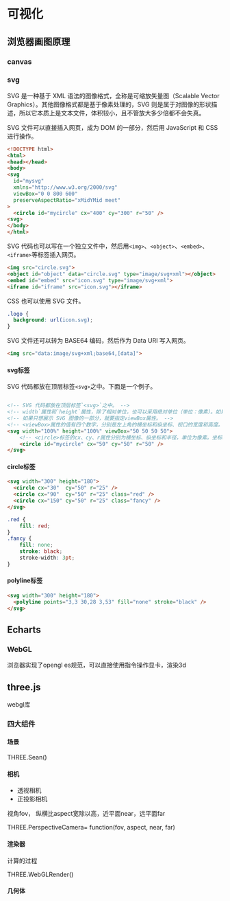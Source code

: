 # 可视化

## 浏览器画图原理

### canvas

### svg

SVG 是一种基于 XML 语法的图像格式，全称是可缩放矢量图（Scalable Vector Graphics）。其他图像格式都是基于像素处理的，SVG 则是属于对图像的形状描述，所以它本质上是文本文件，体积较小，且不管放大多少倍都不会失真。

SVG 文件可以直接插入网页，成为 DOM 的一部分，然后用 JavaScript 和 CSS 进行操作。

```html
<!DOCTYPE html>
<html>
<head></head>
<body>
<svg
  id="mysvg"
  xmlns="http://www.w3.org/2000/svg"
  viewBox="0 0 800 600"
  preserveAspectRatio="xMidYMid meet"
>
  <circle id="mycircle" cx="400" cy="300" r="50" />
<svg>
</body>
</html>
```

SVG 代码也可以写在一个独立文件中，然后用`<img>`、`<object>`、`<embed>`、`<iframe>`等标签插入网页。

```html
<img src="circle.svg">
<object id="object" data="circle.svg" type="image/svg+xml"></object>
<embed id="embed" src="icon.svg" type="image/svg+xml">
<iframe id="iframe" src="icon.svg"></iframe>
```

CSS 也可以使用 SVG 文件。

```css
.logo {
  background: url(icon.svg);
}
```

SVG 文件还可以转为 BASE64 编码，然后作为 Data URI 写入网页。

```html
<img src="data:image/svg+xml;base64,[data]">
```

#### svg标签

SVG 代码都放在顶层标签`<svg>`之中。下面是一个例子。

```html

<!-- SVG 代码都放在顶层标签`<svg>`之中。 -->
<!-- width`属性和`height`属性，除了相对单位，也可以采用绝对单位（单位：像素）。如果不指定默认大小是300像素（宽） x 150像素（高） -->
<!-- 如果只想展示 SVG 图像的一部分，就要指定viewBox属性。 -->
<!-- <viewBox>属性的值有四个数字，分别是左上角的横坐标和纵坐标、视口的宽度和高度。 -->
<svg width="100%" height="100%" viewBox="50 50 50 50">
    <!-- <circle>标签的cx、cy、r属性分别为横坐标、纵坐标和半径，单位为像素。坐标都是相对于<svg>画布的左上角原点。 -->
    <circle id="mycircle" cx="50" cy="50" r="50" />
</svg>
```

#### circle标签

```html
<svg width="300" height="180">
  <circle cx="30"  cy="50" r="25" />
  <circle cx="90"  cy="50" r="25" class="red" />
  <circle cx="150" cy="50" r="25" class="fancy" />
</svg>
```

```css
.red {
    fill: red;
}
.fancy {
    fill: none;
    stroke: black;
    stroke-width: 3pt;
}
```

#### polyline标签

```html
<svg width="300" height="180">
  <polyline points="3,3 30,28 3,53" fill="none" stroke="black" />
</svg>
```



## Echarts

### WebGL

浏览器实现了opengl es规范，可以直接使用指令操作显卡，渲染3d

## three.js

webgl库

### 四大组件

#### 场景

THREE.Sean()

#### 相机

- 透视相机
- 正投影相机

视角fov， 纵横比aspect宽除以高，近平面near，远平面far

THREE.PerspectiveCamera= function(fov, aspect, near, far)

#### 渲染器

计算的过程

THREE.WebGLRender()

#### 几何体

